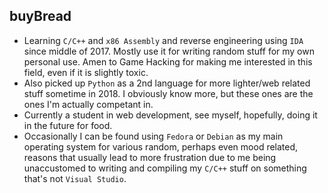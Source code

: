 ## buyBread  
* Learning `C/C++` and `x86 Assembly` and reverse engineering using `IDA` since middle of 2017. Mostly use it for writing random stuff for my own personal use. Amen to Game Hacking for making me interested in this field, even if it is slightly toxic.  
* Also picked up `Python` as a 2nd language for more lighter/web related stuff sometime in 2018. I obviously know more, but these ones are the ones I'm actually competant in.  
* Currently a student in web development, see myself, hopefully, doing it in the future for food.  
* Occasionally I can be found using `Fedora` or `Debian` as my main operating system for various random, perhaps even mood related, reasons that usually lead to more frustration due to me being unaccustomed to writing and compiling my `C/C++` stuff on something that's not `Visual Studio`.
